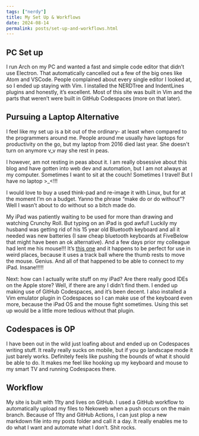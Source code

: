 ```yaml
---
tags: ["nerdy"] 
title: My Set Up & Workflows
date: 2024-08-14
permalink: posts/set-up-and-workflows.html
---
```

## PC Set up

I run Arch on my PC and wanted a fast and simple code editor that didn’t use Electron. That automatically cancelled out a few of the big ones like Atom and VSCode. People complained about every single editor I looked at, so I ended up staying with Vim. I installed the NERDTree and IndentLines plugins and honestly, it’s excellent. Most of this site was built in Vim and the parts that weren’t were built in GitHub Codespaces (more on that later). 

## Pursuing a Laptop Alternative

 I feel like my set up is a bit out of the ordinary- at least when compared to the programmers around me. People around me usually have laptops for productivity on the go, but my laptop from 2016 died last year. She doesn't turn on anymore v_v may she rest in peas. 

I however, am not resting in peas about it. I am really obsessive about this blog and have gotten into web dev and automation, but I am not always at my computer. Sometimes I want to sit at the couch! Sometimes I travel!  But I have no laptop >_<!!!

I would love to buy a used think-pad and re-image it with Linux, but for at the moment I’m on a budget. Yanno the phrase “make do or do without”? Well I wasn’t about to do without so a bitch made do.

My iPad was patiently waiting to be used for more than drawing and watching Crunchy Roll. But typing on an iPad is god awful! Luckily my husband was getting rid of his 15 year old Bluetooth keyboard and all it needed was new batteries (I saw cheap bluetooth keyboards at FiveBelow that might have been an ok alternative). And a few days prior my colleague had lent me his mouse!!! It’s [this one](https://www.pcmag.com/reviews/logitech-ergo-m575) and it happens to be perfect for use in weird places, because it uses a track ball where the thumb rests to move the mouse. Genius. And all of that happened to be able to connect to my iPad. Insane!!!!! 

Next: how can I actually write stuff on my iPad? Are there really good IDEs on the Apple store? Well, if there are any I didn’t find them. I ended up making use of GitHub Codespaces, and it’s been decent. I also installed a Vim emulator plugin in Codespaces so I can make use of the keyboard even more, because the iPad OS and the mouse fight sometimes. Using this set up would be a little more tedious without that plugin.

## Codespaces is OP

I have been out in the wild just loafing about and ended up on Codespaces writing stuff. It really really sucks on mobile, but if you go landscape mode it just barely works. Definitely feels like pushing the bounds of what it should be able to do. It makes me feel like hooking up my keyboard and mouse to my smart TV and running Codespaces there. 

## Workflow

My site is built with 11ty and lives on GitHub. I used a GitHub workflow to automatically upload my files to Nekoweb when a push occurs on the main branch.  Because of 11ty and GitHub Actions, I can just plop a new markdown file into my posts folder and call it a day. It really enables me to do what I want and automate what I don’t. Shit rocks.
